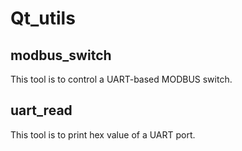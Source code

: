 # Qt_utils
## modbus_switch
This tool is to control a UART-based MODBUS switch.

## uart_read
This tool is to print hex value of a UART port.

